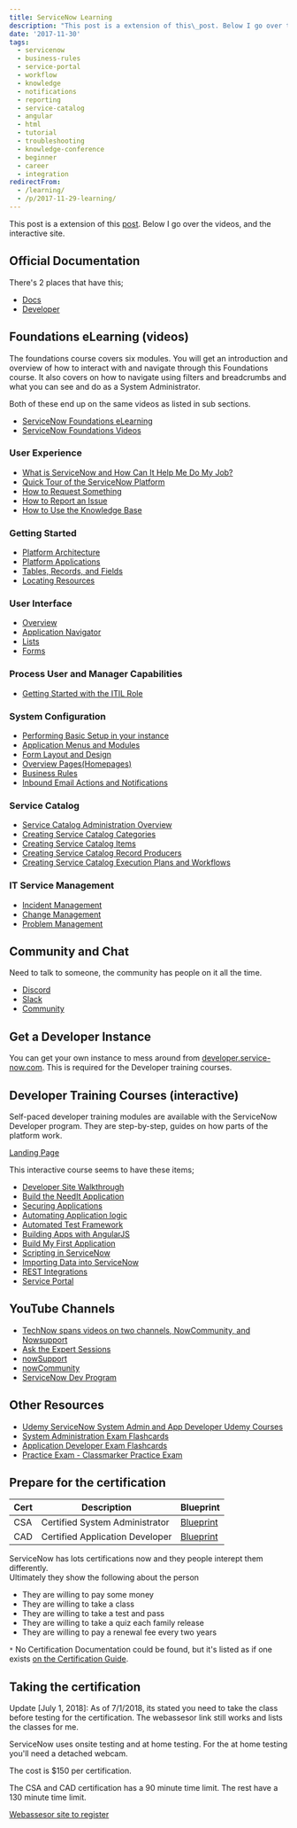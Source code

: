 ```yaml
---
title: ServiceNow Learning
description: "This post is a extension of this\_post. Below I go over the videos, and the interactive site.\r\n\r\n## Official Documentation\r\n\r\nThere's 2 places that have this;..."
date: '2017-11-30'
tags:
  - servicenow
  - business-rules
  - service-portal
  - workflow
  - knowledge
  - notifications
  - reporting
  - service-catalog
  - angular
  - html
  - tutorial
  - troubleshooting
  - knowledge-conference
  - beginner
  - career
  - integration
redirectFrom:
  - /learning/
  - /p/2017-11-29-learning/
---
```


<!--StartFragment-->

This post is a extension of this [post](https://community.servicenow.com/community?id=community_blog&sys_id=f10eaa2ddbd0dbc01dcaf3231f961925). Below I go over the videos, and the interactive site.

## Official Documentation

There's 2 places that have this;

* [Docs](https://docs.servicenow.com/)
* [Developer](https://developer.servicenow.com/)

## Foundations eLearning (videos)

The foundations course covers six modules. You will get an introduction and overview of how to interact with and navigate through this Foundations course. It also covers on how to navigate using filters and breadcrumbs and what you can see and do as a System Administrator.

Both of these end up on the same videos as listed in sub sections.

* [ServiceNow Foundations eLearning](https://www.servicenow.com/services/training-and-certification/foundations-elearning.html)
* [ServiceNow Foundations Videos](https://community.servicenow.com/community?id=community_article&sys_id=a2dc2a65dbd0dbc01dcaf3231f96197e)

### User Experience

* [What is ServiceNow and How Can It Help Me Do My Job?](https://www.youtube.com/watch?v=yDmGTeEDp5g)
* [Quick Tour of the ServiceNow Platform](https://www.youtube.com/watch?v=FiDEWppxPdQ)
* [How to Request Something](https://www.youtube.com/watch?v=8hXXvimSw5c)
* [How to Report an Issue](https://www.youtube.com/watch?v=cCFPFqcAftk)
* [How to Use the Knowledge Base](https://www.youtube.com/watch?v=Ly3wjS0W4RI)

### Getting Started

* [Platform Architecture](https://www.youtube.com/watch?v=CHlGvbqirQs)
* [Platform Applications](https://www.youtube.com/watch?v=IFBNuBQsip0)
* [Tables, Records, and Fields](https://www.youtube.com/watch?v=wSqg05k65Ew)
* [Locating Resources](https://www.youtube.com/watch?v=RPUCUwvpfPE)

### User Interface

* [Overview](https://www.youtube.com/watch?v=ZG3bHNEuaGY)
* [Application Navigator](https://www.youtube.com/watch?v=sHdX575mPhk)
* [Lists](https://www.youtube.com/watch?v=a2ylc__MEl0)
* [Forms](https://www.youtube.com/watch?v=2Eq2oxVllOU)

### Process User and Manager Capabilities

* [Getting Started with the ITIL Role](https://www.youtube.com/watch?v=9qWgCOx50Tk)

### System Configuration

* [Performing Basic Setup in your instance](https://www.youtube.com/watch?v=w_WYRJJ7Sho)
* [Application Menus and Modules](https://www.youtube.com/watch?v=EofCa_bXy28)
* [Form Layout and Design](https://www.youtube.com/watch?v=147I32N8hyk)
* [Overview Pages(Homepages)](https://www.youtube.com/watch?v=bc5EUz51qu4)
* [Business Rules](https://www.youtube.com/watch?v=VUQwql3Rki8)
* [Inbound Email Actions and Notifications](https://www.youtube.com/watch?v=C2FMo3l1swk)

### Service Catalog

* [Service Catalog Administration Overview](https://www.youtube.com/watch?v=Q25mSVIycaQhttp://)
* [Creating Service Catalog Categories](http://www.youtube.com/watch?v=tWnC37-UmqA)
* [Creating Service Catalog Items](https://www.youtube.com/watch?v=mVGOzQcNme0)
* [Creating Service Catalog Record Producers](https://www.youtube.com/watch?v=zeaOTmDmLf4)
* [Creating Service Catalog Execution Plans and Workflows](https://www.youtube.com/watch?v=2_Fvw5wqRD8)

### IT Service Management

* [Incident Management](https://www.youtube.com/watch?v=ryxjWBOq3sQ)
* [Change Management](https://www.youtube.com/watch?v=3f_v7HqRgM0)
* [Problem Management](https://www.youtube.com/watch?v=Ux1fub8KzT0)

## Community and Chat

Need to talk to someone, the community has people on it all the time.

* [Discord](https://discord.gg/QaMwnGd)
* [Slack](https://sndevs.slack.com/)
* [Community](https://community.servicenow.com/)

## Get a Developer Instance

You can get your own instance to mess around from [developer.service-now.com](https://developer.service-now.com/). This is required for the Developer training courses.

## Developer Training Courses (interactive)

Self-paced developer training modules are available with the ServiceNow Developer program. They are step-by-step, guides on how parts of the platform work.

[Landing Page](https://developer.servicenow.com/connect.do#!/training/landing)

This interactive course seems to have these items;

* [Developer Site Walkthrough](https://developer.servicenow.com/connect.do#!/trainlist/app_store_learn_dev_site_walkthrough_kingston_c_DeveloperSiteIntro)
* [Build the NeedIt Application](https://developer.servicenow.com/connect.do#!/trainlist/app_store_learnv2_buildneedit_kingston_build_the_needit_application?v=kingston)
* [Securing Applications](https://developer.servicenow.com/connect.do#!/trainlist/app_store_learnv2_securingapps_kingston_securing_applications?v=kingston)
* [Automating Application logic](https://developer.servicenow.com/connect.do#!/trainlist/app_store_learnv2_automatingapps_kingston_automating_application_logic?v=kingston)
* [Automated Test Framework](https://developer.servicenow.com/connect.do#!/trainlist/app_store_learnv2_atf_kingston_automated_test_framework?v=kingston)
* [Building Apps with AngularJS](https://developer.servicenow.com/connect.do#!/trainlist/app_store_learnv2_angularjs_kingston_building_apps_with_angularjs?v=kingston)
* [Build My First Application](https://developer.servicenow.com/connect.do#!/trainlist/app_store_learnv2_buildmyfirstapp_kingston_build_my_first_application?v=kingston)
* [Scripting in ServiceNow](https://developer.servicenow.com/connect.do#!/trainlist/app_store_learnv2_scripting_kingston_scripting_in_servicenow?v=kingston)
* [Importing Data into ServiceNow](https://developer.servicenow.com/connect.do#!/trainlist/app_store_learnv2_importingdata_kingston_importing_data_into_servicenow?v=kingston)
* [REST Integrations](https://developer.servicenow.com/connect.do#!/trainlist/app_store_learnv2_rest_kingston_rest_integrations?v=kingston)
* [Service Portal](https://developer.servicenow.com/connect.do#!/trainlist/app_store_learnv2_serviceportal_kingston_service_portal?v=kingston)

## YouTube Channels

* [TechNow spans videos on two channels, NowCommunity, and Nowsupport](https://community.servicenow.com/community?id=community_blog&sys_id=4d6eaeaddbd0dbc01dcaf3231f961964)
* [Ask the Expert Sessions](https://community.servicenow.com/community?id=community_forum&sys_id=d6295a2ddbd897c068c1fb651f9619f1)
* [nowSupport](https://www.youtube.com/user/servicenowdemo)
* [nowCommunity](https://www.youtube.com/user/ServiceNowCommunity)
* [ServiceNow Dev Program](https://www.youtube.com/channel/UCdXorgCT87YlFRN9n8oJ7_A)

## Other Resources

* [Udemy ServiceNow System Admin and App Developer Udemy Courses](https://www.udemy.com/courses/search/?q=ServiceNow)
* [System Administration Exam Flashcards](https://quizlet.com/class/2490040/)
* [Application Developer Exam Flashcards](https://quizlet.com/217493821/servicenow-application-developer-certification-flash-cards/)
* [Practice Exam - Classmarker Practice Exam](https://www.classmarker.com/online-test/start/?quiz=yb752a207d482ecf)

## Prepare for the certification

| Cert | Description                     | Blueprint        |
|------|---------------------------------|------------------|
| CSA  | Certified System Administrator  | [Blueprint][CSA] |
| CAD  | Certified Application Developer | [Blueprint][CAD] |

ServiceNow has lots certifications now and they people interept them differently.  
Ultimately they show the following about the person

- They are willing to pay some money
- They are willing to take a class
- They are willing to take a test and pass
- They are willing to take a quiz each family release
- They are willing to pay a renewal fee every two years

`*` No Certification Documentation could be found, but it's listed as if one exists [on the Certification Guide](https://www.servicenow.com/content/dam/servicenow/other-documents/training/tp-certification-guide.pdf).

## [](https://github.com/jacebenson/jace.pro/blob/master/src/post/2017-11-29-learning/index.md#taking-the-certification)Taking the certification

Update \[July 1, 2018]: As of 7/1/2018, its stated you need to take the class before testing for the certification. The webassesor link still works and lists the classes for me.

ServiceNow uses onsite testing and at home testing. For the at home testing you'll need a detached webcam.

The cost is $150 per certification.

The CSA and CAD certification has a 90 minute time limit. The rest have a 130 minute time limit.

[Webassesor site to register](https://www.webassessor.com/wa.do?page=publicHome&branding=SERVICE_NOW)

<!--EndFragment-->

[CSA]: https://www.servicenow.com/content/dam/servicenow/other-documents/training/servicenow-sys-admin-exam-specs.pdf
[CAD]: https://www.servicenow.com/content/dam/servicenow/other-documents/training/blueprint-cad-kingston.pdf